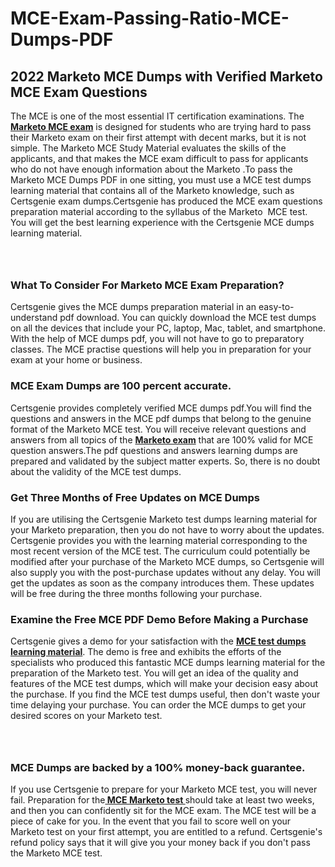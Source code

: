 # MCE-Exam-Passing-Ratio-MCE-Dumps-PDF<h2><strong>2022 Marketo MCE Dumps with Verified Marketo MCE Exam Questions</strong></h2> <p>The MCE is one of the most essential IT certification examinations. The <a href="https://www.certsgenie.com/marketo/mce-pdf-dumps"><strong>Marketo MCE exam</strong></a> is designed for students who are trying hard to pass their Marketo exam on their first attempt with decent marks, but it is not simple. The Marketo MCE Study Material evaluates the skills of the applicants, and that makes the MCE exam difficult to pass for applicants who do not have enough information about the Marketo .To pass the Marketo MCE Dumps PDF in one sitting, you must use a MCE test dumps learning material that contains all of the Marketo knowledge, such as Certsgenie exam dumps.Certsgenie has produced the MCE exam questions preparation material according to the syllabus of the Marketo &nbsp;MCE test. You will get the best learning experience with the Certsgenie MCE dumps learning material.</p> <p><a href="https://www.certsgenie.com/marketo/mce-pdf-dumps" style="display: block; padding: 1em 0; text-align: center; "><img alt="" src="https://blogger.googleusercontent.com/img/b/R29vZ2xl/AVvXsEgO1ePIT5bAw4JCg82qykRc71Xossn_88UmNiMiJgRPCnvDzaKhQmgO2X9bV6TpN9qSYVJJ2MjEumMb0t1ZgyR_gByLqDXQR_FduPn2erzRQTkt1pUFmkY3wfbx5jzrIcOP4S3cxMKHSr0iEiOidKyDYd_7NjYtfgpZ7b1lrGk-ShjLlyfynp8oFM4zYw/s1600/Banner%201.jpg" /></a></p> <h3><strong>What To Consider For Marketo MCE Exam Preparation?</strong></h3> <p>Certsgenie gives the MCE dumps preparation material in an easy-to-understand pdf download. You can quickly download the MCE test dumps on all the devices that include your PC, laptop, Mac, tablet, and smartphone. With the help of MCE dumps pdf, you will not have to go to preparatory classes. The MCE practise questions will help you in preparation for your exam at your home or business.</p> <h3><strong>MCE Exam Dumps are 100 percent accurate.</strong></h3> <p>Certsgenie provides completely verified MCE dumps pdf.You will find the questions and answers in the MCE pdf dumps that belong to the genuine format of the Marketo MCE test. You will receive relevant questions and answers from all topics of the <a href="https://www.certsgenie.com/marketo/mce-pdf-dumps"><strong>Marketo exam</strong></a> that are 100% valid for MCE question answers.The pdf questions and answers learning dumps are prepared and validated by the subject matter experts. So, there is no doubt about the validity of the MCE test dumps.</p> <h3><strong>Get Three Months of Free Updates on MCE Dumps</strong></h3> <p>If you are utilising the Certsgenie Marketo test dumps learning material for your Marketo preparation, then you do not have to worry about the updates. Certsgenie provides you with the learning material corresponding to the most recent version of the MCE test. The curriculum could potentially be modified after your purchase of the Marketo MCE dumps, so Certsgenie will also supply you with the post-purchase updates without any delay. You will get the updates as soon as the company introduces them. These updates will be free during the three months following your purchase.</p> <h3><strong>Examine the Free MCE PDF Demo Before Making a Purchase</strong></h3> <p>Certsgenie gives a demo for your satisfaction with the <a href="https://www.certsgenie.com/marketo/mce-pdf-dumps"><strong>MCE test dumps learning material</strong></a>. The demo is free and exhibits the efforts of the specialists who produced this fantastic MCE dumps learning material for the preparation of the Marketo test. You will get an idea of the quality and features of the MCE test dumps, which will make your decision easy about the purchase. If you find the MCE test dumps useful, then don&#39;t waste your time delaying your purchase. You can order the MCE dumps to get your desired scores on your Marketo test.</p> <p><a href="hhttps://www.certsgenie.com/marketo/mce-pdf-dumps" style="display: block; padding: 1em 0; text-align: center; "><img alt="" src="https://blogger.googleusercontent.com/img/b/R29vZ2xl/AVvXsEj3zfp26fobfEw_E3FMeUMaFamcWc-bKsu_525WK8ISqDEyAJkPKOLyeqHJzBXVvKwHP0bTNTERYvWWgOzvpG-DuQ_cPnNOJO1bUfVOHhAXJThy7cLobHgRdochHEeovcJnxpqjNiv-FNLMY1glEh7x833Q6cym5o0AmGhO9ufjgwPhihHJ9ovBp-j40g/s1600/banner%202.jpg" /></a></p> <h3><strong>MCE Dumps are backed by a 100% money-back guarantee.</strong></h3> <p>If you use Certsgenie to prepare for your Marketo MCE test, you will never fail. Preparation for the<a href="https://www.certsgenie.com/marketo/mce-pdf-dumps"><strong> MCE Marketo test </strong></a>should take at least two weeks, and then you can confidently sit for the MCE exam. The MCE test will be a piece of cake for you. In the event that you fail to score well on your Marketo test on your first attempt, you are entitled to a refund. Certsgenie&#39;s refund policy says that it will give you your money back if you don&#39;t pass the Marketo MCE test.</p>
